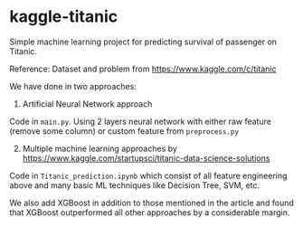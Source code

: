 # kaggle-titanic
Simple machine learning project for predicting survival of passenger on Titanic.

Reference:  Dataset and problem from https://www.kaggle.com/c/titanic

We have done in two approaches:

1. Artificial Neural Network approach

Code in `main.py`. Using 2 layers neural network with either raw feature (remove some column) or custom feature from `preprocess.py`

2. Multiple machine learning approaches by https://www.kaggle.com/startupsci/titanic-data-science-solutions

Code in `Titanic_prediction.ipynb` which consist of all feature engineering above and many basic ML techniques like Decision Tree, SVM, etc.

We also add XGBoost in addition to those mentioned in the article and found that XGBoost outperformed all other approaches by a considerable margin.
